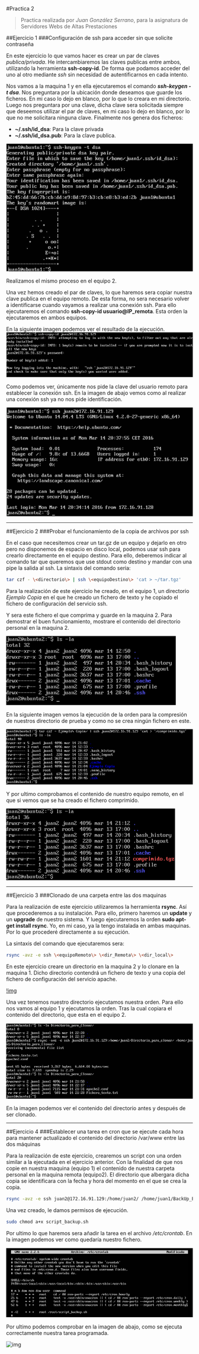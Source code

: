#Practica 2
> Practica realizada por *Juan González Serrano*, para la asignatura de Servidores Webs de Altas Prestaciones

##Ejercicio 1
###Configuración de ssh para acceder sin que solicite contraseña

En este ejercicio lo que vamos hacer es crear un par de claves *publica/privada*. He intercambiaremos las claves publicas entre ambos, utilizando la herramienta **ssh-copy-id**. De forma que podamos acceder del uno al otro mediante *ssh* sin necesidad de autentificarnos en cada intento.

Nos vamos a la maquina 1 y en ella ejecutaremos el comando ***ssh-keygen -t dsa***. Nos preguntara por la ubicación donde deseamos que guarde los ficheros. En mi caso lo dejo en blanco, por lo que lo creara en mi directorio. Luego nos preguntara por una clave, dicha clave sera solicitada siempre que deseemos utilizar el par de claves, en mi caso lo dejo en blanco, por lo que no me solicitara ninguna clave. Finalmente nos genera dos ficheros:
* **~/.ssh/id_dsa**: Para la clave privada
* **~/.ssh/id_dsa.pub**: Para la clave publica.

![img](https://github.com/naujgs/SWAP1516/blob/master/Practica2/img/keygen_ssh_equi1.jpg)

Realizamos el mismo proceso en el equipo 2.

Una vez hemos creado el par de claves, lo que haremos sera copiar nuestra clave publica en el equipo remoto. De esta forma, no sera necesario volver a identificarse cuando vayamos a realizar una conexión ssh. Para ello ejecutaremos el comando **ssh-copy-id usuario@IP_remota**. Esta orden la ejecutaremos en ambos equipos.

En la siguiente imagen podemos ver el resultado de la ejecución.
![img](https://github.com/naujgs/SWAP1516/blob/master/Practica2/img/ssh_envio_clavePublica.jpg)

Como podemos ver, únicamente nos pide la clave del usuario remoto para establecer la conexión ssh.
En la imagen de abajo vemos como al realizar una conexión ssh ya no nos pide identificación.

![img](https://github.com/naujgs/SWAP1516/blob/master/Practica2/img/ssh_conexion_conClave.jpg)
***
##Ejercicio 2
###Probar el funcionamiento de la copia de archivos por ssh

En el caso que necesitemos crear un tar.gz de un equipo y dejarlo en otro pero no disponemos de espacio en disco local, podemos usar ssh para crearlo directamente en el equipo destino. Para ello, deberemos indicar al comando tar que queremos que use stdout como destino y mandar con una pipe la salida al ssh. La sintaxis del comando seria:

```sh
tar czf - \<directorio\> | ssh \<equipoDestino\> 'cat > ~/tar.tgz'
```
Para la realización de este ejercicio he creado, en el equipo 1, un directorio *Ejemplo Copia* en el que he creado un fichero de texto y he copiado el fichero de configuración del servicio ssh.

Y sera este fichero el que comprima y guarde en la maquina 2. Para demostrar el buen funcionamiento, mostrare el contenido del directorio personal en la maquina 2.

![img](https://github.com/naujgs/SWAP1516/blob/master/Practica2/img/compresion_remoto_antes.jpg)

En la siguiente imagen vemos la ejecución de la orden para la compresión de nuestros directorio de prueba y como no se crea ningún fichero en este.

![img](https://github.com/naujgs/SWAP1516/blob/master/Practica2/img/compresion_creacion.jpg)

Y por ultimo comprobamos el contenido de nuestro equipo remoto, en el que si vemos que se ha creado el fichero comprimido.

![img](https://github.com/naujgs/SWAP1516/blob/master/Practica2/img/compresion_remoto_despues.jpg)
***
##Ejercicio 3
###Clonado de una carpeta entre las dos maquinas

Para la realización de este ejercicio utilizaremos la herramienta **rsync**. Así que procederemos a su instalación. Para ello, primero haremos un **update** y un **upgrade** de nuestro sistema. Y luego ejecutaremos la orden **sudo apt-get install rsync**. Yo, en mi caso, ya la tengo instalada en ambas maquinas. Por lo que procederé directamente a su ejecución.

La sintaxis del comando que ejecutaremos sera:


```sh
rsync -avz -e ssh \<equipoRemoto\> \<dir_Remota\> \<dir_local\>
```

En este ejercicio creare un directorio en la maquina 2 y lo clonare en la maquina 1. Dicho directorio contendrá un fichero de texto y una copia del fichero de configuración del servicio apache.

[!img](https://github.com/naujgs/SWAP1516/blob/master/Practica2/img/clonar_contenido_dir.jpg)

Una vez tenemos nuestro directorio ejecutamos nuestra orden. Para ello nos vamos al equipo 1 y ejecutamos la orden. Tras la cual copiara el contenido del directorio, que esta en el equipo 2.

![img](https://github.com/naujgs/SWAP1516/blob/master/Practica2/img/clonado_ok.jpg)

En la imagen podemos ver el contenido del directorio antes y después de ser clonado.
***
##Ejercicio 4
###Establecer una tarea en cron que se ejecute cada hora para mantener actualizado el contenido del directorio /var/www entre las dos máquinas

Para la realización de este ejercicio, crearemos un script con una orden similar a la ejecutada en el ejercicio anterior. Con la finalidad de que nos copie en nuestra maquina (equipo 1) el contenido de nuestra carpeta personal en la maquina remota (equipo2). El directorio que albergara dicha copia se identificara con la fecha y hora del momento en el que se crea la copia.

```sh
rsync -avz -e ssh juan2@172.16.91.129:/home/juan2/ /home/juan1/BackUp_Eq2/$(date +%Y-%m-%d-%H:%M)
```
Una vez creado, le damos permisos de ejecución.

```sh
sudo chmod a+x script_backup.sh
```

Por ultimo lo que haremos sera añadir la tarea en el archivo */etc/crontab*. En la imagen podemos ver como quedaría nuestro fichero.

![img](https://github.com/naujgs/SWAP1516/blob/master/Practica2/img/crontab_modificacion.jpg)

Por ultimo podemos comprobar en la imagen de abajo, como se ejecuta correctamente nuestra tarea programada.

![img](https://github.com/naujgs/SWAP1516/blob/master/Practica2/img/tarea_programada.jpg)

